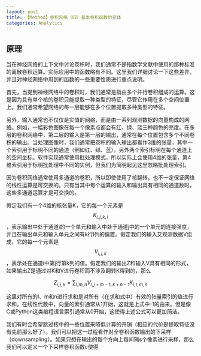 ```yaml
---
layout: post
title: 【Method】卷积网络（四）基本卷积函数的变体
categories: Analytics
---
```


## 原理

当在神经网络的上下文中讨论卷积时，我们通常不是指数学文献中使用的那种标准的离散卷积运算。实际应用中的函数略有不同。这里我们详细讨论一下这些差异，并且对神经网络中用到的函数的一些重要性质进行重点说明。

首先，当提到神经网络中的卷积时，我们通常是指由多个并行卷积组成的运算。这是因为具有单个核的卷积只能提取一种类型的特征，尽管它作用在多个空间位置上。我们通常希望网络的每一层能够在多个位置提取多种类型的特征。

另外，输入通常也不仅仅是实值的网络，而是由一系列观测数据的向量构成的网络。例如，一幅彩色图像在每一个像素点都会有红、绿、蓝三种颜色的亮度。在多层的卷积网络中，第二层的输入是第一层的输出，通常在每个位置包含多个不同卷积的输出。当处理图像时，我们通常把卷积的输入输出都看作3维的张量，其中一个索引用于标明不同的通道（例如红、绿、蓝），另外两个索引标明在每个通道上的空间坐标。软件实现通常使用批处理模式，所以实际上会使用4维的张量，第4维索引用于标明批处理中不同的实例，但我们为简明起见这里忽略批处理索引。

因为卷积网络通常使用多通道的卷积，所以即使使用了核翻转，也不一定保证网络的线性运算是可交换的。只有当其中每个运算的输入和输出具有相同的通道数时，这些多通道运算才是可交换的。

假定我们有一个4维的核张量K，它的每一个元素是$$K_{i,j,k,l}$$，表示输出中处于通道i的一个单元和输入中处于通道j中的一个单元的连接强度，并且在输出单元和输入单元之间有k行l列的偏置。假定我们的输入又观测数据V组成，它的每一个元素是$$V_{i,j,k}$$，表示处在通道i中第j行第k列的值。假定我们的输出Z和输入V具有相同的形式，如果输出Z是通过对K和V进行卷积而不涉及翻转K得到的，那么

$$Z_{i,j,k} = \sum_{l,m,n} V_{l, j+m-1, k+n-1}K_{i,l,m,n}$$

这里对所有的l、m和n进行求和是对所有（在求和式中）有效的张量索引的值进行求和。在线性代数中，向量的索引通常从1开始，这就是上式中-1的由来。但是像C或Python这类编程语言索引通常从0开始，这使得上述公式可以更加简洁。

我们有时会希望跳过核中的一些位置来降低计算的开销（相应的代价是提取特征没有先前那么好了）。我们可以把这一过程看作对全卷积函数输出的下采样（downsampling）。如果只想在输出的每个方向上每间隔s个像素进行采样，那么我们可以定义一个下采样卷积函数c使得
